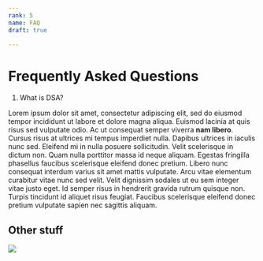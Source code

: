 ```yaml
---
rank: 5
name: FAQ
draft: true

---
```

# Frequently Asked Questions

1. What is DSA?

Lorem ipsum dolor sit amet, consectetur adipiscing elit, sed do eiusmod tempor incididunt ut labore et dolore magna aliqua. Euismod lacinia at quis risus sed vulputate odio. Ac ut consequat semper viverra **nam libero**. Cursus risus at ultrices mi tempus imperdiet nulla. Dapibus ultrices in iaculis nunc sed. Eleifend mi in nulla posuere sollicitudin. Velit scelerisque in dictum non. Quam nulla porttitor massa id neque aliquam. Egestas fringilla phasellus faucibus scelerisque eleifend donec pretium. Libero nunc consequat interdum varius sit amet mattis vulputate. Arcu vitae elementum curabitur vitae nunc sed velit. Velit dignissim sodales ut eu sem integer vitae justo eget. Id semper risus in hendrerit gravida rutrum quisque non. Turpis tincidunt id aliquet risus feugiat. Faucibus scelerisque eleifend donec pretium vulputate sapien nec sagittis aliquam.

## Other stuff

![](../media/cvdop-limbocker-1178194-unsplash.jpg)